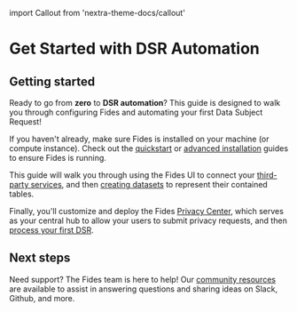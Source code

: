 import Callout from 'nextra-theme-docs/callout'

# Get Started with DSR Automation

## Getting started
Ready to go from **zero** to **DSR automation**? This guide is designed to walk you through configuring Fides and automating your first Data Subject Request! 

<Callout>If you haven't already, make sure Fides is installed on your machine (or compute instance). Check out the [quickstart](../installation/quickstart) or [advanced installation](../installation/advanced) guides to ensure Fides is running.</Callout>

This guide will walk you through using the Fides UI to connect your [third-party services](./configure_connectors), and then [creating datasets](./connect_databases) to represent their contained tables.

Finally, you'll customize and deploy the Fides [Privacy Center](./privacy_center), which serves as your central hub to allow your users to submit privacy requests, and then [process your first DSR](./dsr_processing).

## Next steps
Need support? The Fides team is here to help! Our [community resources](../community/overview) are available to assist in answering questions and sharing ideas on Slack, Github, and more.
